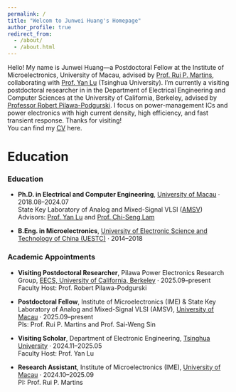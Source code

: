 ```yaml
---
permalink: /
title: "Welcom to Junwei Huang's Homepage"
author_profile: true
redirect_from: 
  - /about/
  - /about.html
---
```


Hello! My name is Junwei Huang—a Postdoctoral Fellow at the Institute of Microelectronics, University of Macau, advised by [Prof. Rui P. Martins](https://ime.um.edu.mo/people/rmartins/), collaborating with [Prof. Yan Lu](https://web.ee.tsinghua.edu.cn/luyan/en/index.htm) (Tsinghua University). I’m currently a visiting postdoctoral researcher in  in the Department of Electrical Engineering and Computer Sciences at the University of California, Berkeley, advised by [Professor Robert Pilawa-Podgurski](https://www2.eecs.berkeley.edu/Faculty/Homepages/pilawa.html). I focus on power-management ICs and power electronics with high current density, high efficiency, and fast transient response. Thanks for visiting! <br>You can find my [CV](https://jwhuang-power.github.io/assets/CV_Junwei_Huang_2510.pdf) here.


Education
======
### Education

- **Ph.D. in Electrical and Computer Engineering**, [University of Macau](https://www.um.edu.mo/) · 2018.08–2024.07  
  State Key Laboratory of Analog and Mixed-Signal VLSI ([AMSV](https://www.amsv.um.edu.mo/))  
  Advisors: [Prof. Yan Lu](https://web.ee.tsinghua.edu.cn/luyan/en/index.htm) and [Prof. Chi-Seng Lam](https://ime.um.edu.mo/people/cslam/)

- **B.Eng. in Microelectronics**, [University of Electronic Science and Technology of China (UESTC)](https://www.uestc.edu.cn/) · 2014–2018

### Academic Appointments

- **Visiting Postdoctoral Researcher**, Pilawa Power Electronics Research Group, [EECS, University of California, Berkeley](https://eecs.berkeley.edu) · 2025.09–present  
  Faculty Host: Prof. Robert Pilawa-Podgurski

- **Postdoctoral Fellow**, Institute of Microelectronics (IME) & State Key Laboratory of Analog and Mixed-Signal VLSI (AMSV), [University of Macau](https://www.um.edu.mo) · 2025.09–present  
  PIs: Prof. Rui P. Martins and Prof. Sai-Weng Sin

- **Visiting Scholar**, Department of Electronic Engineering, [Tsinghua University](https://www.ee.tsinghua.edu.cn/en/) · 2024.11–2025.05  
  Faculty Host: Prof. Yan Lu

- **Research Assistant**, Institute of Microelectronics (IME), [University of Macau](https://ime.um.edu.mo) · 2024.10–2025.09  
  PI: Prof. Rui P. Martins
